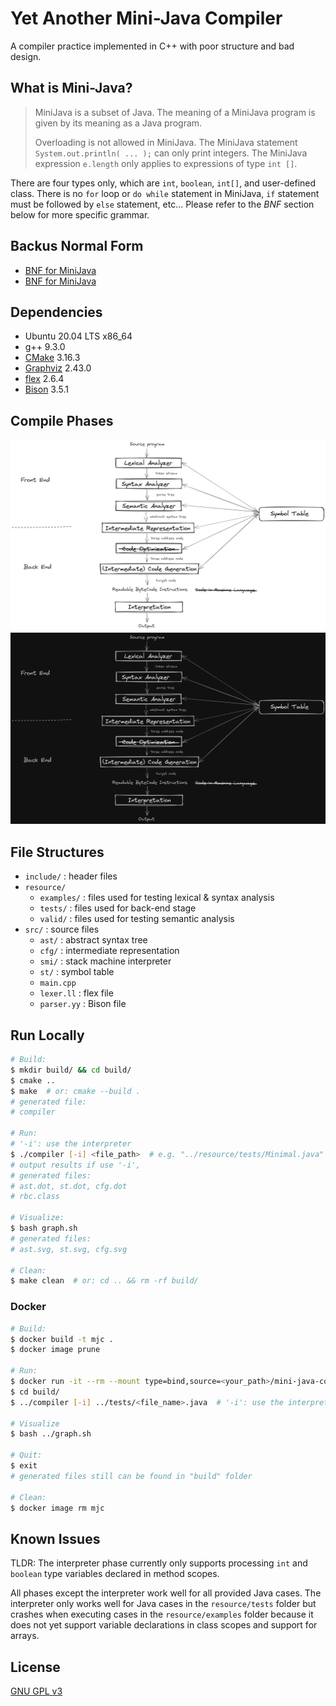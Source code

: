 # Yet Another Mini-Java Compiler

A compiler practice implemented in C++ with poor structure and bad design.

## What is Mini-Java?

> MiniJava is a subset of Java. The meaning of a MiniJava program is given by its meaning as a Java program.  
>
> Overloading is not allowed in MiniJava. The MiniJava statement `System.out.println( ... );` can only print integers. The MiniJava expression `e.length` only applies to expressions of type `int []`.

There are four types only, which are `int`, `boolean`, `int[]`, and user-defined class. There is no `for` loop or `do while` statement in MiniJava, `if` statement must be followed by `else` statement, etc... Please refer to the *BNF* section below for more specific grammar.

## Backus Normal Form

* [BNF for MiniJava](https://www.cambridge.org/us/features/052182060X/grammar.html)
* [BNF for MiniJava](https://web.cs.ucla.edu/classes/spring11/cs132/cs132/mj/minijava.html)

## Dependencies

* Ubuntu 20.04 LTS x86_64
* g++ 9.3.0
* [CMake](https://cmake.org/) 3.16.3
* [Graphviz](https://graphviz.org/) 2.43.0
* [flex](https://github.com/westes/flex) 2.6.4
* [Bison](https://www.gnu.org/software/bison/bison.html) 3.5.1

## Compile Phases

<div align="center">
  <img src="resource/phases-light.png#gh-light-mode-only" width="800" height="auto" alt="Compiler Phases">
  <img src="resource/phases-dark.png#gh-dark-mode-only" width="800" height="auto" alt="Compiler Phases">
</div>

## File Structures

* `include/` : header files
* `resource/`
  * `examples/` : files used for testing lexical & syntax analysis
  * `tests/` : files used for back-end stage
  * `valid/` : files used for testing semantic analysis
* `src/` : source files
  * `ast/` : abstract syntax tree
  * `cfg/` : intermediate representation
  * `smi/` : stack machine interpreter
  * `st/` : symbol table
  * `main.cpp`
  * `lexer.ll` : flex file
  * `parser.yy` : Bison file

## Run Locally

``` Bash
# Build:
$ mkdir build/ && cd build/
$ cmake ..
$ make  # or: cmake --build .
# generated file:
# compiler

# Run:
# '-i': use the interpreter
$ ./compiler [-i] <file_path>  # e.g. "../resource/tests/Minimal.java"
# output results if use '-i',
# generated files:
# ast.dot, st.dot, cfg.dot
# rbc.class

# Visualize:
$ bash graph.sh
# generated files:
# ast.svg, st.svg, cfg.svg

# Clean:
$ make clean  # or: cd .. && rm -rf build/
```

### Docker

``` Bash
# Build:
$ docker build -t mjc .
$ docker image prune

# Run:
$ docker run -it --rm --mount type=bind,source=<your_path>/mini-java-compiler/build,target=/home/build mjc
$ cd build/
$ ../compiler [-i] ../tests/<file_name>.java  # '-i': use the interpreter

# Visualize
$ bash ../graph.sh

# Quit:
$ exit
# generated files still can be found in "build" folder

# Clean:
$ docker image rm mjc
```

## Known Issues

TLDR: The interpreter phase currently only supports processing `int` and `boolean` type variables declared in method scopes.

All phases except the interpreter work well for all provided Java cases. The interpreter only works well for Java cases in the `resource/tests` folder but crashes when executing cases in the `resource/examples` folder because it does not yet support variable declarations in class scopes and support for arrays.

## License

[GNU GPL v3](https://choosealicense.com/licenses/gpl-3.0/)
